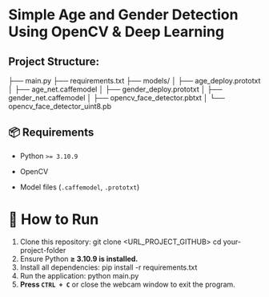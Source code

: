 # Simple Age and Gender Detection Using OpenCV & Deep Learning

## Project Structure:
├── main.py
├── requirements.txt
├── models/
│   ├── age_deploy.prototxt
│   ├── age_net.caffemodel
│   ├── gender_deploy.prototxt
│   ├── gender_net.caffemodel
│   ├── opencv_face_detector.pbtxt
│   └── opencv_face_detector_uint8.pb

## 📦 Requirements

-   Python `>= 3.10.9`
    
-   OpenCV
    
-   Model files (`.caffemodel`, `.prototxt`)

# 🚀 How to Run
1. Clone this repository: 
git clone <URL_PROJECT_GITHUB>
cd your-project-folder
2. Ensure Python **≥ 3.10.9 is installed.**
3. Install all dependencies:
pip install -r requirements.txt
4. Run the application:
python main.py
5.  **Press `CTRL + C`** or close the webcam window to exit the program.